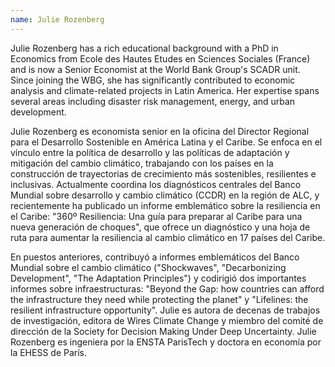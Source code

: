 ```yaml
---
name: Julie Rozenberg
---
```

Julie Rozenberg has a rich educational background with a PhD in Economics from Ecole des Hautes Etudes en Sciences Sociales (France) and is now a Senior Economist at the World Bank Group's SCADR unit. Since joining the WBG, she has significantly contributed to economic analysis and climate-related projects in Latin America. Her expertise spans several areas including disaster risk management, energy, and urban development.

Julie Rozenberg es economista senior en la oficina del Director Regional para el Desarrollo Sostenible en América Latina y el Caribe. Se enfoca en el vínculo entre la política de desarrollo y las políticas de adaptación y mitigación del cambio climático, trabajando con los países en la construcción de trayectorias de crecimiento más sostenibles, resilientes e inclusivas. Actualmente coordina los diagnósticos centrales del Banco Mundial sobre desarrollo y cambio climático (CCDR) en la región de ALC, y recientemente ha publicado un informe emblemático sobre la resiliencia en el Caribe: "360º Resiliencia: Una guía para preparar al Caribe para una nueva generación de choques", que ofrece un diagnóstico y una hoja de ruta para aumentar la resiliencia al cambio climático en 17 países del Caribe. 

En puestos anteriores, contribuyó a informes emblemáticos del Banco Mundial sobre el cambio climático ("Shockwaves", "Decarbonizing Development", "The Adaptation Principles") y codirigió dos importantes informes sobre infraestructuras: "Beyond the Gap: how countries can afford the infrastructure they need while protecting the planet" y "Lifelines: the resilient infrastructure opportunity". Julie es autora de decenas de trabajos de investigación, editora de Wires Climate Change y miembro del comité de dirección de la Society for Decision Making Under Deep Uncertainty. Julie Rozenberg es ingeniera por la ENSTA ParisTech y doctora en economía por la EHESS de París.